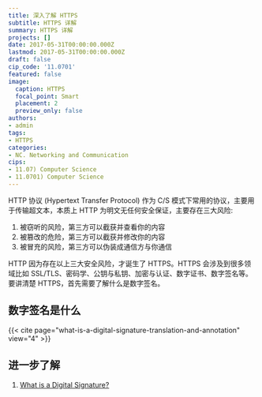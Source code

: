 ```yaml
---
title: 深入了解 HTTPS
subtitle: HTTPS 详解
summary: HTTPS 详解
projects: []
date: 2017-05-31T00:00:00.000Z
lastmod: 2017-05-31T00:00:00.000Z
draft: false
cip_code: '11.0701'
featured: false
image:
  caption: HTTPS
  focal_point: Smart
  placement: 2
  preview_only: false
authors:
- admin
tags:
- HTTPS
categories:
- NC. Networking and Communication
cips:
- 11.07) Computer Science
- 11.0701) Computer Science
---
```


HTTP 协议 (Hypertext Transfer Protocol) 作为 C/S 模式下常用的协议，主要用于传输超文本，本质上 HTTP 为明文无任何安全保证，主要存在三大风险:

1. 被窃听的风险，第三方可以截获并查看你的内容
2. 被篡改的危险，第三方可以截获并修改你的内容
3. 被冒充的风险，第三方可以伪装成通信方与你通信

HTTP 因为存在以上三大安全风险，才诞生了 HTTPS。HTTPS 会涉及到很多领域比如 SSL/TLS、密码学、公钥与私钥、加密与认证、数字证书、数字签名等。要讲清楚 HTTPS，首先需要了解什么是数字签名。

## 数字签名是什么

{{< cite page="what-is-a-digital-signature-translation-and-annotation" view="4" >}}

## 进一步了解

1. [What is a Digital Signature?](http://www.youdzone.com/signature.html)